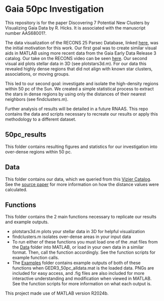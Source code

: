 # Gaia 50pc Investigation

This repository is for the paper Discovering 7 Potential New Clusters by Visualizing Gaia Data by R. Hicks. It is associated with the manuscript number AAS68001?.

The data visualization of the RECONS 25 Parsec Database, linked [here](https://www.youtube.com/watch?v=up_MqNBv0FE&t=2s), was the initial motivation for this work. Our first goal was to create similar visual aids in MATLAB using more recent data from the Gaia Early Data Release 3 catalog. Our take on the RECONS video can be seen [here](https://drive.google.com/file/d/1Xoa4088Al3fVqOWhdOVU72jc6Bd-hA5N/view?usp=sharing). Our second visual aid plots stellar data in 3D (see plotstars3d.m). For our data this revealed highly dense regions that did not align with known star clusters, associations, or moving groups. 

This led to our second goal: investigate and isolate the high-density regions within 50 pc of the Sun. We created a simple statistical process to extract the stars in dense regions by using only the distances of their nearest neighbors (see findclusters.m). 

Further analysis of results will be detailed in a future RNAAS. This repo contains the data and scripts necessary to recreate our results or apply this methodology to a different dataset. 


## 50pc_results

This folder contains resulting figures and statistics for our investigation into over-dense regions within 50 pc.

## Data

This folder contains our data, which we queried from this [Vizier Catalog](https://cdsarc.cds.unistra.fr/viz-bin/cat/I/352). See the [source paper](https://iopscience.iop.org/article/10.3847/1538-3881/abd806) for more information on how the distance values were calculated. 

## Functions

This folder contains the 2 main functions necessary to replicate our results and example outputs. 

- plotstars3d.m plots your stellar data in 3D for helpful visualization
- findclusters.m isolates over-dense areas in your input data
- To run either of these functions you must load one of the .mat files from the [Data](Data/) folder into MATLAB, or load in your own data in a similar format. Then, call the function accordingly. See the function scripts for example function calls.
- The [Examples](Functions/Examples/) folder contains example outputs of both of these functions when GEDR3_50pc_alldata.mat is the loaded data. PNGs are included for easy access, and .fig files are also included for more interactive understanding and modification when viewed in MATLAB. See the function scripts for more information on what each output is.



This project made use of MATLAB version R2024b.
